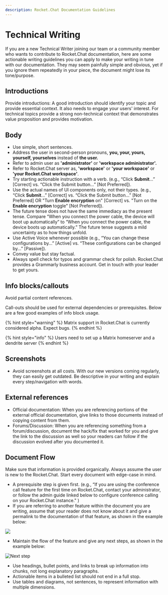 ```yaml
---
description: Rocket.Chat Documentation Guidelines
---
```


# Technical Writing

If you are a new Technical Writer joining our team or a community member who wants to contribute to Rocket.Chat documentation, here are some actionable writing guidelines you can apply to make your writing in tune with our documentation. They may seem painfully simple and obvious, yet if you ignore them repeatedly in your piece, the document might lose its tone/purpose.

## **Introductions**

Provide introductions: A good introduction should identify your topic and provide essential context. It also needs to engage your users' interest. For technical topics provide a strong non-technical context that demonstrates value proposition and provides motivation.&#x20;

## **Body**

* Use simple, short sentences.
* Address the user in second-person pronouns, **you, your, yours, yourself, yourselves** instead of **the user.**
* Refer to admin user as **'administrator'** or **'workspace administrator'.**&#x20;
* Refer to Rocket.Chat server as, **'workspace'** or **'your workspace'** or **'your Rocket.Chat workspace'**.&#x20;
* Try starting actionable instruction with a verb. (e.g., “Click **Submit**…” \[Correct] vs. “Click the Submit button…” \[Not Preferred]).
* Use the actual names of UI components only, not their types. (e.g., “Click **Submit**…” \[Correct] vs. “Click the Submit button…” \[Not Preferred] OR "Turn **Enable encryption** on" \[Correct] vs. "Turn on the **Enable encryption** toggle" \[Not Preferred]).
* The future tense does not have the same immediacy as the present tense. Compare “When you connect the power cable, the device will boot up automatically” to “When you connect the power cable, the device boots up automatically.” The future tense suggests a mild uncertainty as to how things unfold.
* Use Active Voice whenever possible (e.g., “You can change these configurations by…” \[Active] vs. “These configurations can be changed by…” \[Passive]).
* Convey value but stay factual.
* Always spell check for typos and grammar check for polish. Rocket.Chat provides a Grammarly business account. Get in touch with your leader to get yours.

## Info blocks/callouts

Avoid partial content references.

Call-outs should be used for external dependencies or prerequisites. Below are a few good examples of info block usage.&#x20;

{% hint style="warning" %}
Matrix support in Rocket.Chat is currently considered alpha. Expect bugs.
{% endhint %}

{% hint style="info" %}
Users need to set up a Matrix homeserver and a dendrite server
{% endhint %}

## Screenshots

* Avoid screenshots at all costs. With our new versions coming regularly, they can easily get outdated. Be descriptive in your writing and explain every step/navigation with words.&#x20;

## External references&#x20;

* Official documentation: When you are referencing portions of the external official documentation, give links to those documents instead of copying content from them.&#x20;
* Forums/Discussion: When you are referencing something from a forum/discussion, document the hack/fix that worked for you and give the link to the discussion as well so your readers can follow if the discussion evolved after you documented it.&#x20;

## Document Flow

Make sure that information is provided organically. Always assume the user is new to the Rocket.Chat. Start every document with edge-case in mind.

* A prerequisite step is given first. (e.g., “If you are using the conference call feature for the first time on Rocket.Chat, contact your administrator, or follow the admin guide linked below to configure conference calling on your Rocket.Chat instance." )
* If you are referring to another feature within the document you are writing, assume that your reader does not know about it and give a permalink to the documentation of that feature, as shown in the example below:

![](<../../../.gitbook/assets/image (35).png>)

* Maintain the flow of the feature and give any next steps, as shown in the example below:

![Next step](<../../../.gitbook/assets/image (29).png>)

* Use headings, bullet points, and links to break up information into chunks, not long explanatory paragraphs.
* Actionable items in a bulleted list should not end in a full stop.
* Use tables and diagrams, not sentences, to represent information with multiple dimensions.
